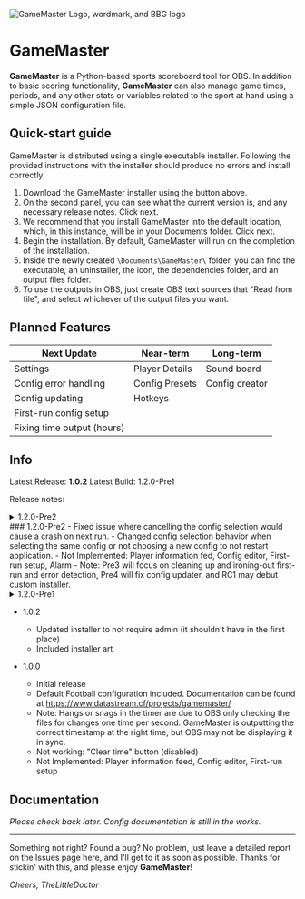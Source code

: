 ![GameMaster Logo, wordmark, and BBG logo](https://github.com/TheLittleDoc/GameMaster/blob/master/header.png)
# GameMaster

**GameMaster** is a Python-based sports scoreboard tool for OBS. In addition to basic scoring functionality, **GameMaster** can also manage game times, periods, and any other stats or variables related to the sport at hand using a simple JSON configuration file.

## Quick-start guide

GameMaster is distributed using a single executable installer. Following the provided instructions with the installer should produce no errors and install correctly.

1.  Download the GameMaster installer using the button above.
2. On the second panel, you can see what the current version is, and any necessary release notes. Click next.
3. We recommend that you install GameMaster into the default location, which, in this instance, will be in your Documents folder. Click next.
4. Begin the installation. By default, GameMaster will run on the completion of the installation.  
5. Inside the newly created `\Documents\GameMaster\` folder, you can find the executable, an uninstaller, the icon, the dependencies folder, and an output files folder.
6. To use the outputs in OBS, just create OBS text sources that "Read from file", and select whichever of the output files you want.

## Planned Features

| Next Update | Near-term | Long-term |
|-|--|-|
| Settings |Player Details | Sound board |
| Config error handling | Config Presets | Config creator
| Config updating |Hotkeys|
| First-run config setup
| Fixing time output (hours)

## Info

Latest Release:  **1.0.2**
Latest Build:  1.2.0-Pre1

Release notes:
<details>
  <summary>1.2.0-Pre2</summary>
  <ul>
    <ul>
      <li>Updated to config version 2 (documentation forthcoming (for real, this time))</li>
      <li>Added config updater (needs work)</li>
      <li>Added application settings</li>
      <li>Added time output format options</li>
      <li>Fixed time only outputting in MM:SS (see above)</li>
      <li>Added preliminary config swapper</li>
      <li>Added basic first-run detection</li>
      <li>Added config error detection (needs work)</li></li>
      <li>Added static header image</li>
      <li>Reworked general formatting back-end</li>
      <li>Not working: "Clear time" button (disabled)</li>
      <li>Not Implemented: Player information fed, Config editor, First-run setup, Alarm</li>
      <li>Note: If Pre1 is successful on other machines, Pre2 will focus on cleaning up and ironing-out first-run and error detection, Pre3 will fix config updater, and RC1 may debut custom installer.</li>
  </ul>
  </ul>
</details>
### 1.2.0-Pre2
- Fixed issue where cancelling the config selection would cause a crash on next run. 
- Changed config selection behavior when selecting the same config or not choosing a new config to not restart application.
- Not Implemented: Player information fed, Config editor, First-run setup, Alarm
- Note: Pre3 will focus on cleaning up and ironing-out first-run and error detection, Pre4 will fix config updater, and RC1 may debut custom installer.
<details>
  <summary>1.2.0-Pre1</summary>
  <ul>
    <ul>
      <li>- Updated to config version 2 (documentation forthcoming (for real, this time))</li>
      <li>- Added config updater (needs work)</li>
      <li>- Added application settings</li>
      <li>- Added time output format options</li>
      <li>- Fixed time only outputting in MM:SS (see above)</li>
      <li>- Added preliminary config swapper</li>
      <li>- Added basic first-run detection</li>
      <li>- Added config error detection (needs work)</li></li>
      <li>- Added static header image</li>
      <li>- Reworked general formatting back-end</li>
      <li>- Not working: "Clear time" button (disabled)</li>
      <li>- Not Implemented: Player information fed, Config editor, First-run setup, Alarm</li>
      <li>- Note: If Pre1 is successful on other machines, Pre2 will focus on cleaning up and ironing-out first-run and error detection, Pre3 will fix config updater, and RC1 may debut custom installer.</li>
  </ul>
  </ul>
</details>

- 1.0.2
  - Updated installer to not require admin (it shouldn't have in the first place)
  - Included installer art  
  
- 1.0.0  
  - Initial release  
  - Default Football configuration included. Documentation can be found at <https://www.datastream.cf/projects/gamemaster/>  
  - Note: Hangs or snags in the timer are due to OBS only checking the files for changes one time per second. GameMaster is outputting the correct timestamp at the right time, but OBS may not be displaying it in sync.  
  - Not working: "Clear time" button (disabled)  
  - Not Implemented: Player information feed, Config editor, First-run setup

## Documentation

*Please check back later. Config documentation is still in the works.*

---
Something not right? Found a bug? No problem, just leave a detailed report on the Issues page here, and I'll get to it as soon as possible.
Thanks for stickin' with this, and please enjoy **GameMaster**!

*Cheers,
TheLittleDoctor*
